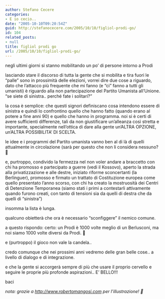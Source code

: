```yaml
---
author: Stefano Cecere
categories:
- E io cecio..
date: "2005-10-10T09:20:54Z"
guid: http://stefanocecere.com/2005/10/10/figliol-prodi-go/
id: 104
related_posts:
- null
title: figliol prodi go
url: /2005/10/10/figliol-prodi-go/
---
```


<img src='/wp-content/prodi.jpg' alt='' align='left' />negli ultimi giorni si stanno mobilitando un po&#x2019; di persone intorno a Prodi

lasciando stare il discorso di tutta la gente che si mobilita e tira fuori le &#x201c;palle&#x201d; sono in prossimit&#xe0; delle elezioni, vorrei dire due cose a riguardo, dato che l&#x2019;attacco pi&#xf9; frequente che mi fanno (e &#x201c;ci&#x201d; fanno a tutti gli umanisti) &#xe8; riguardo alla non partecipazione del Partito Umanista all&#x2019;Unione. &#x201c;se siete di sinistra.. perch&#xe9; fate i solitari?&#x201d;

la cosa &#xe8; semplice: che questi signori definiscano cosa intendono essere di sinistra e quindi lo confrontino quello che hanno fatto (quando erano al potere a fine anni 90) e quello che hanno in programma. noi si è certi di avere sufficienti differenze, tali da non giustificare un&#8217;alleanza così stretta e importante, specialmente nell&#8217;ottica di dare alla gente un&#8217;ALTRA OPZIONE, un&#8217;ALTRA POSSIBILITA&#8217; DI SCELTA.

le idee e i programmi del Partito umanista vanno ben al di l&#xe0; di quelli attualmente in circolazione (sarà per questo che non li considera nessuno? 🙂
  
e, purtroppo, condivido la fermezza nel non voler andare a braccetto con chi ha promosso e partecipato a guerre (vedi il Kossovo), aperto la strada alla privatizzazione e alle destre, iniziato riforme sconcertanti (la Berlinguer), promosso e firmato un trattato di Costituzione europea come quello presentato l&#x2019;anno scorso, con chi ha creato la mostruosit&#xe0; dei Centri di Detenzione Temporanea (siamo stati i primi a contestarli attivamente quando furono creati, con tanto di tensioni sia da quelli di destra che da quelli di &#x201c;sinistra&#x201d;)

insomma la lista &#xe8; lunga.
  
qualcuno obietter&#xe0; che ora &#xe8; necessario &#x201c;sconfiggere&#x201d; il nemico comune.
  
a questo rispondo: certo: un Prodi &#xe8; 1000 volte meglio di un Berlusconi, ma noi siamo 1000 volte diversi da Prodi. 🙂
  
e (purtroppo) il gioco non vale la candela..

credo comunque che nei prossimi anni vedremo delle gran belle cose.. a livello di dialogo e di integrazione.
  
e che la gente si accorgerà sempre di più che usare il proprio cervello e seguire le proprie più profonde aspirazioni.. E&#8217; BELLO!!!

baci

_nota: grazie a <http://www.robertomangosi.com> per l&#8217;illustrazione! 🙂_